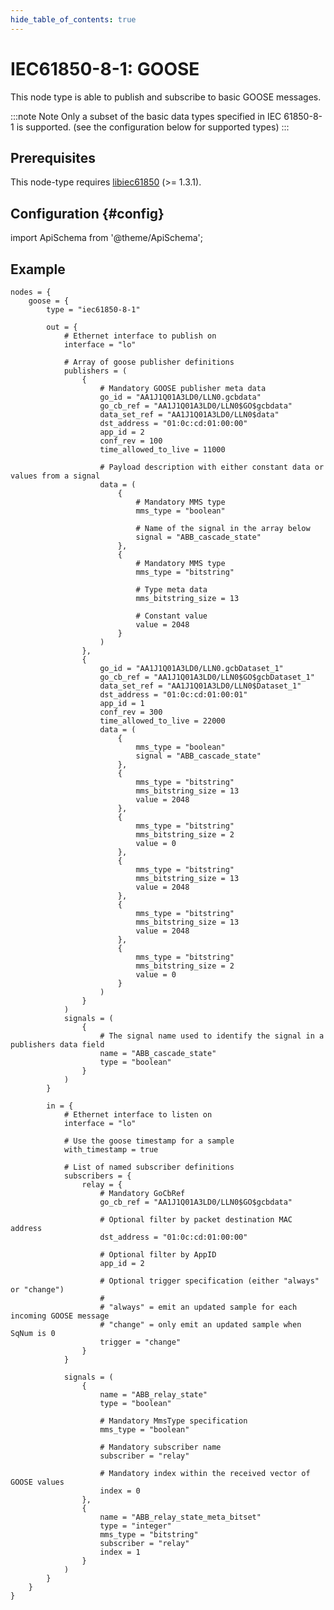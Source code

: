 ```yaml
---
hide_table_of_contents: true
---
```


# IEC61850-8-1: GOOSE

This node type is able to publish and subscribe to basic GOOSE messages.

:::note Note
Only a subset of the basic data types specified in IEC 61850-8-1 is supported.
(see the configuration below for supported types)
:::

## Prerequisites

This node-type requires [libiec61850](http://libiec61850.com/libiec61850/) (>= 1.3.1).

## Configuration {#config}

import ApiSchema from '@theme/ApiSchema';

<ApiSchema id="node" example pointer="#/components/schemas/iec61850-8-1" />

## Example

``` url="external/node/etc/examples/nodes/iec60870-8-1.conf" title="node/etc/examples/nodes/iec60870-8-1.conf"
nodes = {
	goose = {
		type = "iec61850-8-1"

		out = {
			# Ethernet interface to publish on
			interface = "lo"

			# Array of goose publisher definitions
			publishers = (
				{
					# Mandatory GOOSE publisher meta data
					go_id = "AA1J1Q01A3LD0/LLN0.gcbdata"
					go_cb_ref = "AA1J1Q01A3LD0/LLN0$GO$gcbdata"
					data_set_ref = "AA1J1Q01A3LD0/LLN0$data"
					dst_address = "01:0c:cd:01:00:00"
					app_id = 2
					conf_rev = 100
					time_allowed_to_live = 11000

					# Payload description with either constant data or values from a signal
					data = (
						{
							# Mandatory MMS type
							mms_type = "boolean"

							# Name of the signal in the array below
							signal = "ABB_cascade_state"
						},
						{
							# Mandatory MMS type
							mms_type = "bitstring"

							# Type meta data
							mms_bitstring_size = 13

							# Constant value
							value = 2048
						}
					)
				},
				{
					go_id = "AA1J1Q01A3LD0/LLN0.gcbDataset_1"
					go_cb_ref = "AA1J1Q01A3LD0/LLN0$GO$gcbDataset_1"
					data_set_ref = "AA1J1Q01A3LD0/LLN0$Dataset_1"
					dst_address = "01:0c:cd:01:00:01"
					app_id = 1
					conf_rev = 300
					time_allowed_to_live = 22000
					data = (
						{
							mms_type = "boolean"
							signal = "ABB_cascade_state"
						},
						{
							mms_type = "bitstring"
							mms_bitstring_size = 13
							value = 2048
						},
						{
							mms_type = "bitstring"
							mms_bitstring_size = 2
							value = 0
						},
						{
							mms_type = "bitstring"
							mms_bitstring_size = 13
							value = 2048
						},
						{
							mms_type = "bitstring"
							mms_bitstring_size = 13
							value = 2048
						},
						{
							mms_type = "bitstring"
							mms_bitstring_size = 2
							value = 0
						}
					)
				}
			)
			signals = (
				{
					# The signal name used to identify the signal in a publishers data field
					name = "ABB_cascade_state"
					type = "boolean"
				}
			)
		}

		in = {
			# Ethernet interface to listen on
			interface = "lo"

			# Use the goose timestamp for a sample
			with_timestamp = true

			# List of named subscriber definitions
			subscribers = {
				relay = {
					# Mandatory GoCbRef
					go_cb_ref = "AA1J1Q01A3LD0/LLN0$GO$gcbdata"

					# Optional filter by packet destination MAC address
					dst_address = "01:0c:cd:01:00:00"

					# Optional filter by AppID
					app_id = 2

					# Optional trigger specification (either "always" or "change")
					#
					# "always" = emit an updated sample for each incoming GOOSE message
					# "change" = only emit an updated sample when SqNum is 0
					trigger = "change"
				}
			}

			signals = (
				{
					name = "ABB_relay_state"
					type = "boolean"

					# Mandatory MmsType specification
					mms_type = "boolean"

					# Mandatory subscriber name
					subscriber = "relay"

					# Mandatory index within the received vector of GOOSE values
					index = 0
				},
				{
					name = "ABB_relay_state_meta_bitset"
					type = "integer"
					mms_type = "bitstring"
					subscriber = "relay"
					index = 1
				}
			)
		}
	}
}
```


